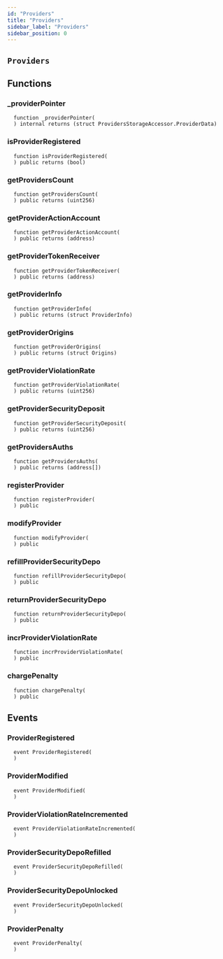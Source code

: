 ```yaml
---
id: "Providers"
title: "Providers"
sidebar_label: "Providers"
sidebar_position: 0
---
```

[AppFacet]: AppFacet.md#AppFacet
[AppFacet-onlyApp--]: AppFacet.md#AppFacet-onlyApp--
[AppFacet-getSuperpro--]: AppFacet.md#AppFacet-getSuperpro--
[AppFacet-getToken--]: AppFacet.md#AppFacet-getToken--
[AppFacet-getStaking--]: AppFacet.md#AppFacet-getStaking--
[AppFacet-getProviders--]: AppFacet.md#AppFacet-getProviders--
[AppFacet-getProvidersOffers--]: AppFacet.md#AppFacet-getProvidersOffers--
[AppFacet-getOffers--]: AppFacet.md#AppFacet-getOffers--
[AppFacet-getOrders--]: AppFacet.md#AppFacet-getOrders--
[Marks]: Marks.md#Marks
[Marks-getProviderMarks-address-]: Marks.md#Marks-getProviderMarks-address-
[Marks-getOrderMark-uint256-]: Marks.md#Marks-getOrderMark-uint256-
[Marks-setOrderMark-uint256-enum-Mark-]: Marks.md#Marks-setOrderMark-uint256-enum-Mark-
[Offers]: Offers.md#Offers
[Offers-onlyProviderActionAccount-uint256-]: Offers.md#Offers-onlyProviderActionAccount-uint256-
[Offers-notBlocked-uint256-]: Offers.md#Offers-notBlocked-uint256-
[Offers-isOfferEnabled-uint256-]: Offers.md#Offers-isOfferEnabled-uint256-
[Offers-isOfferCancelable-uint256-]: Offers.md#Offers-isOfferCancelable-uint256-
[Offers-isOfferAllowedForConsumer-uint256-address-]: Offers.md#Offers-isOfferAllowedForConsumer-uint256-address-
[Offers-isOfferRestrictionsPermitOtherOffer-uint256-uint256-]: Offers.md#Offers-isOfferRestrictionsPermitOtherOffer-uint256-uint256-
[Offers-isOfferRestrictedByOfferType-uint256-enum-OfferType-]: Offers.md#Offers-isOfferRestrictedByOfferType-uint256-enum-OfferType-
[Offers-getOffersCount--]: Offers.md#Offers-getOffersCount--
[Offers-getOfferType-uint256-]: Offers.md#Offers-getOfferType-uint256-
[Offers-getOfferGroup-uint256-]: Offers.md#Offers-getOfferGroup-uint256-
[Offers-getOfferOrigins-uint256-]: Offers.md#Offers-getOfferOrigins-uint256-
[Offers-getOfferProviderAuthority-uint256-]: Offers.md#Offers-getOfferProviderAuthority-uint256-
[Offers-getOfferDisabledAfter-uint256-]: Offers.md#Offers-getOfferDisabledAfter-uint256-
[Offers-getOfferHoldDeposit-uint256-]: Offers.md#Offers-getOfferHoldDeposit-uint256-
[Offers-getOfferClosingPrice-uint256-uint256-uint256-]: Offers.md#Offers-getOfferClosingPrice-uint256-uint256-uint256-
[Offers-getTeeOfferLastTcbReward-uint256-]: Offers.md#Offers-getTeeOfferLastTcbReward-uint256-
[Offers-getTeeOfferViolationRate-uint256-]: Offers.md#Offers-getTeeOfferViolationRate-uint256-
[Offers-getValueOffer-uint256-]: Offers.md#Offers-getValueOffer-uint256-
[Offers-getTeeOffer-uint256-]: Offers.md#Offers-getTeeOffer-uint256-
[Offers-setOfferName-uint256-string-]: Offers.md#Offers-setOfferName-uint256-string-
[Offers-setOfferPublicKey-uint256-string-]: Offers.md#Offers-setOfferPublicKey-uint256-string-
[Offers-setOfferDescription-uint256-string-]: Offers.md#Offers-setOfferDescription-uint256-string-
[Offers-setTeeOfferTlb-uint256-string-]: Offers.md#Offers-setTeeOfferTlb-uint256-string-
[Offers-createValueOffer-address-struct-ValueOfferInfo-bytes32-]: Offers.md#Offers-createValueOffer-address-struct-ValueOfferInfo-bytes32-
[Offers-createTeeOffer-address-struct-TeeOfferInfo-bytes32-]: Offers.md#Offers-createTeeOffer-address-struct-TeeOfferInfo-bytes32-
[Offers-enableOffer-uint256-]: Offers.md#Offers-enableOffer-uint256-
[Offers-disableOffer-uint256-]: Offers.md#Offers-disableOffer-uint256-
[Offers-incrTeeOfferViolationRate-uint256-]: Offers.md#Offers-incrTeeOfferViolationRate-uint256-
[Offers-OfferCreated-address-bytes32-uint256-]: Offers.md#Offers-OfferCreated-address-bytes32-uint256-
[Offers-TeeOfferCreated-address-bytes32-uint256-]: Offers.md#Offers-TeeOfferCreated-address-bytes32-uint256-
[Offers-OfferEnabled-address-uint256-enum-OfferType-]: Offers.md#Offers-OfferEnabled-address-uint256-enum-OfferType-
[Offers-OfferDisabled-address-uint256-enum-OfferType-]: Offers.md#Offers-OfferDisabled-address-uint256-enum-OfferType-
[Offers-TeeOfferViolationRateChanged-address-uint256-uint256-]: Offers.md#Offers-TeeOfferViolationRateChanged-address-uint256-uint256-
[Orders]: Orders.md#Orders
[Orders-onlyProviderActionAccount-uint256-]: Orders.md#Orders-onlyProviderActionAccount-uint256-
[Orders-onlyConsumer-uint256-]: Orders.md#Orders-onlyConsumer-uint256-
[Orders-isOrderValid-uint256-]: Orders.md#Orders-isOrderValid-uint256-
[Orders-isOrderStarted-uint256-]: Orders.md#Orders-isOrderStarted-uint256-
[Orders-isOrderCompleted-uint256-]: Orders.md#Orders-isOrderCompleted-uint256-
[Orders-getOrdersCount--]: Orders.md#Orders-getOrdersCount--
[Orders-getOrderHoldDeposit-uint256-]: Orders.md#Orders-getOrderHoldDeposit-uint256-
[Orders-getOrderPrice-uint256-]: Orders.md#Orders-getOrderPrice-uint256-
[Orders-getOrderOrigins-uint256-]: Orders.md#Orders-getOrderOrigins-uint256-
[Orders-getOrderProfitWithdrawn-uint256-]: Orders.md#Orders-getOrderProfitWithdrawn-uint256-
[Orders-getOrderChangeWithdrawn-uint256-]: Orders.md#Orders-getOrderChangeWithdrawn-uint256-
[Orders-getOrderParentOrder-uint256-]: Orders.md#Orders-getOrderParentOrder-uint256-
[Orders-getOrder-uint256-]: Orders.md#Orders-getOrder-uint256-
[Orders-getOrderSubOrders-uint256-]: Orders.md#Orders-getOrderSubOrders-uint256-
[Orders-getAwaitingPayment-uint256-]: Orders.md#Orders-getAwaitingPayment-uint256-
[Orders-getDepositSpent-uint256-]: Orders.md#Orders-getDepositSpent-uint256-
[Orders-setAwaitingPayment-uint256-bool-]: Orders.md#Orders-setAwaitingPayment-uint256-bool-
[Orders-setDepositSpent-uint256-uint256-]: Orders.md#Orders-setDepositSpent-uint256-uint256-
[Orders-createOrder-struct-OrderInfo-uint256-bool-bytes32-]: Orders.md#Orders-createOrder-struct-OrderInfo-uint256-bool-bytes32-
[Orders-startOrder-uint256-]: Orders.md#Orders-startOrder-uint256-
[Orders-completeOrder-uint256-enum-OrderStatus-string-]: Orders.md#Orders-completeOrder-uint256-enum-OrderStatus-string-
[Orders-updateOrderPrice-uint256-uint256-]: Orders.md#Orders-updateOrderPrice-uint256-uint256-
[Orders-processOrder-uint256-]: Orders.md#Orders-processOrder-uint256-
[Orders-updateOrderResult-uint256-string-]: Orders.md#Orders-updateOrderResult-uint256-string-
[Orders-cancelOrder-uint256-]: Orders.md#Orders-cancelOrder-uint256-
[Orders-createSubOrder-uint256-struct-OrderInfo-struct-SubOrderParams-]: Orders.md#Orders-createSubOrder-uint256-struct-OrderInfo-struct-SubOrderParams-
[Orders-refillOrder-uint256-uint256-]: Orders.md#Orders-refillOrder-uint256-uint256-
[Orders-withdrawChange-uint256-]: Orders.md#Orders-withdrawChange-uint256-
[Orders-withdrawProfit-uint256-]: Orders.md#Orders-withdrawProfit-uint256-
[Orders-OrderCreated-address-bytes32-uint256-uint256-]: Orders.md#Orders-OrderCreated-address-bytes32-uint256-uint256-
[Orders-OrderStatusUpdated-uint256-enum-OrderStatus-]: Orders.md#Orders-OrderStatusUpdated-uint256-enum-OrderStatus-
[Orders-OrderPriceUpdated-uint256-uint256-]: Orders.md#Orders-OrderPriceUpdated-uint256-uint256-
[Orders-SubOrderCreated-address-bytes32-uint256-uint256-uint256-]: Orders.md#Orders-SubOrderCreated-address-bytes32-uint256-uint256-uint256-
[Orders-OrderStarted-address-uint256-]: Orders.md#Orders-OrderStarted-address-uint256-
[Orders-OrderDepositRefilled-address-uint256-uint256-]: Orders.md#Orders-OrderDepositRefilled-address-uint256-uint256-
[Orders-OrderChangedWithdrawn-address-uint256-uint256-]: Orders.md#Orders-OrderChangedWithdrawn-address-uint256-uint256-
[Orders-OrderProfitWithdrawn-address-uint256-uint256-]: Orders.md#Orders-OrderProfitWithdrawn-address-uint256-uint256-
[Orders-OrderAwaitingPaymentChanged-address-uint256-bool-]: Orders.md#Orders-OrderAwaitingPaymentChanged-address-uint256-bool-
[Orders-OrderEncryptedResultUpdated-address-uint256-string-]: Orders.md#Orders-OrderEncryptedResultUpdated-address-uint256-string-
[Orders-OrderDepositSpentChanged-address-uint256-uint256-]: Orders.md#Orders-OrderDepositSpentChanged-address-uint256-uint256-
[Providers]: #Providers
[Providers-onlyRegistered--]: #Providers-onlyRegistered--
[Providers-onlyNotRegistered--]: #Providers-onlyNotRegistered--
[Providers-_providerPointer-address-]: #Providers-_providerPointer-address-
[Providers-isProviderRegistered-address-]: #Providers-isProviderRegistered-address-
[Providers-getProvidersCount--]: #Providers-getProvidersCount--
[Providers-getProviderActionAccount-address-]: #Providers-getProviderActionAccount-address-
[Providers-getProviderTokenReceiver-address-]: #Providers-getProviderTokenReceiver-address-
[Providers-getProviderInfo-address-]: #Providers-getProviderInfo-address-
[Providers-getProviderOrigins-address-]: #Providers-getProviderOrigins-address-
[Providers-getProviderViolationRate-address-]: #Providers-getProviderViolationRate-address-
[Providers-getProviderSecurityDeposit-address-]: #Providers-getProviderSecurityDeposit-address-
[Providers-getProvidersAuths--]: #Providers-getProvidersAuths--
[Providers-registerProvider-struct-ProviderInfo-]: #Providers-registerProvider-struct-ProviderInfo-
[Providers-modifyProvider-struct-ProviderInfo-]: #Providers-modifyProvider-struct-ProviderInfo-
[Providers-refillProviderSecurityDepo-uint256-]: #Providers-refillProviderSecurityDepo-uint256-
[Providers-returnProviderSecurityDepo-uint256-]: #Providers-returnProviderSecurityDepo-uint256-
[Providers-incrProviderViolationRate-address-]: #Providers-incrProviderViolationRate-address-
[Providers-chargePenalty-uint256-uint256-]: #Providers-chargePenalty-uint256-uint256-
[Providers-ProviderRegistered-address-]: #Providers-ProviderRegistered-address-
[Providers-ProviderModified-address-]: #Providers-ProviderModified-address-
[Providers-ProviderViolationRateIncremented-address-uint256-]: #Providers-ProviderViolationRateIncremented-address-uint256-
[Providers-ProviderSecurityDepoRefilled-address-uint256-]: #Providers-ProviderSecurityDepoRefilled-address-uint256-
[Providers-ProviderSecurityDepoUnlocked-address-uint256-]: #Providers-ProviderSecurityDepoUnlocked-address-uint256-
[Providers-ProviderPenalty-address-uint256-]: #Providers-ProviderPenalty-address-uint256-
[ProvidersOffers]: ProvidersOffers.md#ProvidersOffers
[ProvidersOffers-_pointer-address-]: ProvidersOffers.md#ProvidersOffers-_pointer-address-
[ProvidersOffers-isProviderHasEnabledOffers-address-]: ProvidersOffers.md#ProvidersOffers-isProviderHasEnabledOffers-address-
[ProvidersOffers-isProviderHasEnoughSecurityDeposit-address-]: ProvidersOffers.md#ProvidersOffers-isProviderHasEnoughSecurityDeposit-address-
[ProvidersOffers-getProviderOffersState-address-]: ProvidersOffers.md#ProvidersOffers-getProviderOffersState-address-
[ProvidersOffers-getProviderRequiredSecDepo-address-uint256-]: ProvidersOffers.md#ProvidersOffers-getProviderRequiredSecDepo-address-uint256-
[ProvidersOffers-getProviderRecentlyEnabledValueOffersCount-address-]: ProvidersOffers.md#ProvidersOffers-getProviderRecentlyEnabledValueOffersCount-address-
[ProvidersOffers-getProviderRecentlyEnabledTeeOffersCount-address-]: ProvidersOffers.md#ProvidersOffers-getProviderRecentlyEnabledTeeOffersCount-address-
[ProvidersOffers-getProviderValueOffers-address-]: ProvidersOffers.md#ProvidersOffers-getProviderValueOffers-address-
[ProvidersOffers-getProviderTeeOffers-address-]: ProvidersOffers.md#ProvidersOffers-getProviderTeeOffers-address-
[ProvidersOffers-gcProviderOffers-address-]: ProvidersOffers.md#ProvidersOffers-gcProviderOffers-address-
[ProvidersOffers-addProviderOffer-address-uint256-enum-OfferType-]: ProvidersOffers.md#ProvidersOffers-addProviderOffer-address-uint256-enum-OfferType-
[ProvidersOffers-setProviderOfferState-address-uint256-enum-OfferType-bool-uint256-]: ProvidersOffers.md#ProvidersOffers-setProviderOfferState-address-uint256-enum-OfferType-bool-uint256-
[Staking]: Staking.md#Staking
[Staking-getStakeInfo-address-]: Staking.md#Staking-getStakeInfo-address-
[Staking-getLockedTokensInfo-address-]: Staking.md#Staking-getLockedTokensInfo-address-
[Staking-stake-uint256-]: Staking.md#Staking-stake-uint256-
[Staking-stakeFor-address-uint256-]: Staking.md#Staking-stakeFor-address-uint256-
[Staking-unstake-uint256-]: Staking.md#Staking-unstake-uint256-
[Staking-lockTokens-address-uint256-uint256-]: Staking.md#Staking-lockTokens-address-uint256-uint256-
[Staking-unlockTokens-address-uint256-]: Staking.md#Staking-unlockTokens-address-uint256-
[Staking-confiscateTokensFrom-address-uint256-]: Staking.md#Staking-confiscateTokensFrom-address-uint256-
[Staking-TokensStaked-address-uint256-uint256-]: Staking.md#Staking-TokensStaked-address-uint256-uint256-
[Staking-TokensUnstaked-address-uint256-uint256-]: Staking.md#Staking-TokensUnstaked-address-uint256-uint256-
[Staking-TokensLocked-address-uint256-uint256-]: Staking.md#Staking-TokensLocked-address-uint256-uint256-
[Staking-TokensUnlocked-address-uint256-uint256-]: Staking.md#Staking-TokensUnlocked-address-uint256-uint256-
[Superpro]: Superpro.md#Superpro
[Superpro-onlyAdmin--]: Superpro.md#Superpro-onlyAdmin--
[Superpro-SUPERPRO_STORAGE_CONFIG-bytes32]: Superpro.md#Superpro-SUPERPRO_STORAGE_CONFIG-bytes32
[Superpro-getConfigStorage--]: Superpro.md#Superpro-getConfigStorage--
[Superpro-getVersion--]: Superpro.md#Superpro-getVersion--
[Superpro-getToken--]: Superpro.md#Superpro-getToken--
[Superpro-getConfigParam-enum-ParamName-]: Superpro.md#Superpro-getConfigParam-enum-ParamName-
[Superpro-setVersion-string-]: Superpro.md#Superpro-setVersion-string-
[Superpro-setConfigParam-enum-ParamName-uint256-]: Superpro.md#Superpro-setConfigParam-enum-ParamName-uint256-
[Superpro-setConfigParams-struct-SuperproParams-]: Superpro.md#Superpro-setConfigParams-struct-SuperproParams-
[Superpro-ConfigStorage]: Superpro.md#Superpro-ConfigStorage
[Diamond]: diamond/Diamond.md#Diamond
[Diamond-constructor-address-address-]: diamond/Diamond.md#Diamond-constructor-address-address-
[Diamond-fallback--]: diamond/Diamond.md#Diamond-fallback--
[Diamond-receive--]: diamond/Diamond.md#Diamond-receive--
[DiamondCutFacet]: diamond/facets/DiamondCutFacet.md#DiamondCutFacet
[DiamondCutFacet-diamondCut-struct-IDiamondCut-FacetCut---address-bytes-]: diamond/facets/DiamondCutFacet.md#DiamondCutFacet-diamondCut-struct-IDiamondCut-FacetCut---address-bytes-
[DiamondLoupeFacet]: diamond/facets/DiamondLoupeFacet.md#DiamondLoupeFacet
[DiamondLoupeFacet-facets--]: diamond/facets/DiamondLoupeFacet.md#DiamondLoupeFacet-facets--
[DiamondLoupeFacet-facetFunctionSelectors-address-]: diamond/facets/DiamondLoupeFacet.md#DiamondLoupeFacet-facetFunctionSelectors-address-
[DiamondLoupeFacet-facetAddresses--]: diamond/facets/DiamondLoupeFacet.md#DiamondLoupeFacet-facetAddresses--
[DiamondLoupeFacet-facetAddress-bytes4-]: diamond/facets/DiamondLoupeFacet.md#DiamondLoupeFacet-facetAddress-bytes4-
[DiamondLoupeFacet-supportsInterface-bytes4-]: diamond/facets/DiamondLoupeFacet.md#DiamondLoupeFacet-supportsInterface-bytes4-
[OwnershipFacet]: diamond/facets/OwnershipFacet.md#OwnershipFacet
[OwnershipFacet-transferOwnership-address-]: diamond/facets/OwnershipFacet.md#OwnershipFacet-transferOwnership-address-
[OwnershipFacet-owner--]: diamond/facets/OwnershipFacet.md#OwnershipFacet-owner--
[IDiamondCut]: diamond/interfaces/IDiamondCut.md#IDiamondCut
[IDiamondCut-diamondCut-struct-IDiamondCut-FacetCut---address-bytes-]: diamond/interfaces/IDiamondCut.md#IDiamondCut-diamondCut-struct-IDiamondCut-FacetCut---address-bytes-
[IDiamondCut-DiamondCut-struct-IDiamondCut-FacetCut---address-bytes-]: diamond/interfaces/IDiamondCut.md#IDiamondCut-DiamondCut-struct-IDiamondCut-FacetCut---address-bytes-
[IDiamondCut-FacetCut]: diamond/interfaces/IDiamondCut.md#IDiamondCut-FacetCut
[IDiamondCut-FacetCutAction]: diamond/interfaces/IDiamondCut.md#IDiamondCut-FacetCutAction
[IDiamondLoupe]: diamond/interfaces/IDiamondLoupe.md#IDiamondLoupe
[IDiamondLoupe-facets--]: diamond/interfaces/IDiamondLoupe.md#IDiamondLoupe-facets--
[IDiamondLoupe-facetFunctionSelectors-address-]: diamond/interfaces/IDiamondLoupe.md#IDiamondLoupe-facetFunctionSelectors-address-
[IDiamondLoupe-facetAddresses--]: diamond/interfaces/IDiamondLoupe.md#IDiamondLoupe-facetAddresses--
[IDiamondLoupe-facetAddress-bytes4-]: diamond/interfaces/IDiamondLoupe.md#IDiamondLoupe-facetAddress-bytes4-
[IDiamondLoupe-Facet]: diamond/interfaces/IDiamondLoupe.md#IDiamondLoupe-Facet
[IERC165]: diamond/interfaces/IERC165.md#IERC165
[IERC165-supportsInterface-bytes4-]: diamond/interfaces/IERC165.md#IERC165-supportsInterface-bytes4-
[IERC173]: diamond/interfaces/IERC173.md#IERC173
[IERC173-owner--]: diamond/interfaces/IERC173.md#IERC173-owner--
[IERC173-transferOwnership-address-]: diamond/interfaces/IERC173.md#IERC173-transferOwnership-address-
[IERC173-OwnershipTransferred-address-address-]: diamond/interfaces/IERC173.md#IERC173-OwnershipTransferred-address-address-
[LibDiamond]: diamond/libraries/LibDiamond.md#LibDiamond
[LibDiamond-DIAMOND_STORAGE_POSITION-bytes32]: diamond/libraries/LibDiamond.md#LibDiamond-DIAMOND_STORAGE_POSITION-bytes32
[LibDiamond-diamondStorage--]: diamond/libraries/LibDiamond.md#LibDiamond-diamondStorage--
[LibDiamond-setContractOwner-address-]: diamond/libraries/LibDiamond.md#LibDiamond-setContractOwner-address-
[LibDiamond-contractOwner--]: diamond/libraries/LibDiamond.md#LibDiamond-contractOwner--
[LibDiamond-enforceIsContractOwner--]: diamond/libraries/LibDiamond.md#LibDiamond-enforceIsContractOwner--
[LibDiamond-diamondCut-struct-IDiamondCut-FacetCut---address-bytes-]: diamond/libraries/LibDiamond.md#LibDiamond-diamondCut-struct-IDiamondCut-FacetCut---address-bytes-
[LibDiamond-addFunctions-address-bytes4---]: diamond/libraries/LibDiamond.md#LibDiamond-addFunctions-address-bytes4---
[LibDiamond-replaceFunctions-address-bytes4---]: diamond/libraries/LibDiamond.md#LibDiamond-replaceFunctions-address-bytes4---
[LibDiamond-removeFunctions-address-bytes4---]: diamond/libraries/LibDiamond.md#LibDiamond-removeFunctions-address-bytes4---
[LibDiamond-addFacet-struct-LibDiamond-DiamondStorage-address-]: diamond/libraries/LibDiamond.md#LibDiamond-addFacet-struct-LibDiamond-DiamondStorage-address-
[LibDiamond-addFunction-struct-LibDiamond-DiamondStorage-bytes4-uint96-address-]: diamond/libraries/LibDiamond.md#LibDiamond-addFunction-struct-LibDiamond-DiamondStorage-bytes4-uint96-address-
[LibDiamond-removeFunction-struct-LibDiamond-DiamondStorage-address-bytes4-]: diamond/libraries/LibDiamond.md#LibDiamond-removeFunction-struct-LibDiamond-DiamondStorage-address-bytes4-
[LibDiamond-initializeDiamondCut-address-bytes-]: diamond/libraries/LibDiamond.md#LibDiamond-initializeDiamondCut-address-bytes-
[LibDiamond-enforceHasContractCode-address-string-]: diamond/libraries/LibDiamond.md#LibDiamond-enforceHasContractCode-address-string-
[LibDiamond-OwnershipTransferred-address-address-]: diamond/libraries/LibDiamond.md#LibDiamond-OwnershipTransferred-address-address-
[LibDiamond-DiamondCut-struct-IDiamondCut-FacetCut---address-bytes-]: diamond/libraries/LibDiamond.md#LibDiamond-DiamondCut-struct-IDiamondCut-FacetCut---address-bytes-
[LibDiamond-FacetAddressAndPosition]: diamond/libraries/LibDiamond.md#LibDiamond-FacetAddressAndPosition
[LibDiamond-FacetFunctionSelectors]: diamond/libraries/LibDiamond.md#LibDiamond-FacetFunctionSelectors
[LibDiamond-DiamondStorage]: diamond/libraries/LibDiamond.md#LibDiamond-DiamondStorage
[DiamondInit]: diamond/upgradeInitializers/DiamondInit.md#DiamondInit
[DiamondInit-init--]: diamond/upgradeInitializers/DiamondInit.md#DiamondInit-init--
[IOffers]: interfaces/IOffers.md#IOffers
[IOffers-isOfferEnabled-uint256-]: interfaces/IOffers.md#IOffers-isOfferEnabled-uint256-
[IOffers-isOfferCancelable-uint256-]: interfaces/IOffers.md#IOffers-isOfferCancelable-uint256-
[IOffers-isOfferAllowedForConsumer-uint256-address-]: interfaces/IOffers.md#IOffers-isOfferAllowedForConsumer-uint256-address-
[IOffers-isOfferRestrictedByOfferType-uint256-enum-OfferType-]: interfaces/IOffers.md#IOffers-isOfferRestrictedByOfferType-uint256-enum-OfferType-
[IOffers-isOfferRestrictionsPermitOtherOffer-uint256-uint256-]: interfaces/IOffers.md#IOffers-isOfferRestrictionsPermitOtherOffer-uint256-uint256-
[IOffers-isProviderHasEnabledOffers-address-]: interfaces/IOffers.md#IOffers-isProviderHasEnabledOffers-address-
[IOffers-getProviderRequiredSecDepo-address-uint256-]: interfaces/IOffers.md#IOffers-getProviderRequiredSecDepo-address-uint256-
[IOffers-getOfferType-uint256-]: interfaces/IOffers.md#IOffers-getOfferType-uint256-
[IOffers-getOfferGroup-uint256-]: interfaces/IOffers.md#IOffers-getOfferGroup-uint256-
[IOffers-getOfferProviderAuthority-uint256-]: interfaces/IOffers.md#IOffers-getOfferProviderAuthority-uint256-
[IOffers-getOfferDisabledAfter-uint256-]: interfaces/IOffers.md#IOffers-getOfferDisabledAfter-uint256-
[IOffers-getOfferHoldDeposit-uint256-]: interfaces/IOffers.md#IOffers-getOfferHoldDeposit-uint256-
[IOffers-getOfferClosingPrice-uint256-uint256-uint256-]: interfaces/IOffers.md#IOffers-getOfferClosingPrice-uint256-uint256-uint256-
[IOffers-gcProviderOffers-address-]: interfaces/IOffers.md#IOffers-gcProviderOffers-address-
[IOffers-addProviderOffer-address-uint256-enum-OfferType-]: interfaces/IOffers.md#IOffers-addProviderOffer-address-uint256-enum-OfferType-
[IOffers-setProviderOfferState-address-uint256-enum-OfferType-bool-uint256-]: interfaces/IOffers.md#IOffers-setProviderOfferState-address-uint256-enum-OfferType-bool-uint256-
[IOrders]: interfaces/IOrders.md#IOrders
[IOrders-getOrder-uint256-]: interfaces/IOrders.md#IOrders-getOrder-uint256-
[IProviders]: interfaces/IProviders.md#IProviders
[IProviders-isProviderRegistered-address-]: interfaces/IProviders.md#IProviders-isProviderRegistered-address-
[IProviders-getProviderActionAccount-address-]: interfaces/IProviders.md#IProviders-getProviderActionAccount-address-
[IProviders-getProviderTokenReceiver-address-]: interfaces/IProviders.md#IProviders-getProviderTokenReceiver-address-
[IProviders-getProviderSecurityDeposit-address-]: interfaces/IProviders.md#IProviders-getProviderSecurityDeposit-address-
[IProviders-getProviderRequiredSecDepo-address-uint256-]: interfaces/IProviders.md#IProviders-getProviderRequiredSecDepo-address-uint256-
[IProvidersOffers]: interfaces/IProvidersOffers.md#IProvidersOffers
[IProvidersOffers-isProviderHasEnoughSecurityDeposit-address-]: interfaces/IProvidersOffers.md#IProvidersOffers-isProviderHasEnoughSecurityDeposit-address-
[IStaking]: interfaces/IStaking.md#IStaking
[IStaking-stake-uint256-]: interfaces/IStaking.md#IStaking-stake-uint256-
[IStaking-stakeFor-address-uint256-]: interfaces/IStaking.md#IStaking-stakeFor-address-uint256-
[IStaking-unstake-uint256-]: interfaces/IStaking.md#IStaking-unstake-uint256-
[IStaking-lockTokens-address-uint256-uint256-]: interfaces/IStaking.md#IStaking-lockTokens-address-uint256-uint256-
[IStaking-unlockTokens-address-uint256-]: interfaces/IStaking.md#IStaking-unlockTokens-address-uint256-
[IStaking-confiscateTokensFrom-address-uint256-]: interfaces/IStaking.md#IStaking-confiscateTokensFrom-address-uint256-
[IStaking-getStakeInfo-address-]: interfaces/IStaking.md#IStaking-getStakeInfo-address-
[IStaking-getLockedTokensInfo-address-]: interfaces/IStaking.md#IStaking-getLockedTokensInfo-address-
[ISuperpro]: interfaces/ISuperpro.md#ISuperpro
[ISuperpro-owner--]: interfaces/ISuperpro.md#ISuperpro-owner--
[ISuperpro-getToken--]: interfaces/ISuperpro.md#ISuperpro-getToken--
[ISuperpro-getConfigParam-enum-ParamName-]: interfaces/ISuperpro.md#ISuperpro-getConfigParam-enum-ParamName-
[ISuperproToken]: interfaces/ISuperproToken.md#ISuperproToken
[ISuperproToken-mint-address-uint256-]: interfaces/ISuperproToken.md#ISuperproToken-mint-address-uint256-
[ISuperproToken-transfer-address-uint256-]: interfaces/ISuperproToken.md#ISuperproToken-transfer-address-uint256-
[ISuperproToken-transferFrom-address-address-uint256-]: interfaces/ISuperproToken.md#ISuperproToken-transferFrom-address-address-uint256-
[ISuperproToken-allowance-address-address-]: interfaces/ISuperproToken.md#ISuperproToken-allowance-address-address-
[ISuperproToken-approve-address-uint256-]: interfaces/ISuperproToken.md#ISuperproToken-approve-address-uint256-
[ISuperproToken-burnFrom-address-uint256-]: interfaces/ISuperproToken.md#ISuperproToken-burnFrom-address-uint256-
[OriginsHelper]: libs/OriginsHelper.md#OriginsHelper
[OriginsHelper-init-struct-Origins-]: libs/OriginsHelper.md#OriginsHelper-init-struct-Origins-
[OriginsHelper-update-struct-Origins-]: libs/OriginsHelper.md#OriginsHelper-update-struct-Origins-
[ProviderHelper]: libs/ProviderHelper.md#ProviderHelper
[ProviderHelper-clear-struct-OffersSet-contract-IOffers-]: libs/ProviderHelper.md#ProviderHelper-clear-struct-OffersSet-contract-IOffers-
[ProviderHelper-updDisableAfter-uint256---contract-IOffers-]: libs/ProviderHelper.md#ProviderHelper-updDisableAfter-uint256---contract-IOffers-
[ProviderHelper-offerTumbler-struct-ProviderOffersData-bool-bool-]: libs/ProviderHelper.md#ProviderHelper-offerTumbler-struct-ProviderOffersData-bool-bool-
[ProviderHelper-addDelayDisable-struct-ProviderOffersData-bool-uint256-]: libs/ProviderHelper.md#ProviderHelper-addDelayDisable-struct-ProviderOffersData-bool-uint256-
[ProviderHelper-addOffer-struct-ProviderOffersData-bool-uint256-]: libs/ProviderHelper.md#ProviderHelper-addOffer-struct-ProviderOffersData-bool-uint256-
[Set]: libs/Set.md#Set
[Set-isEmpty-struct-AddressHashSet-]: libs/Set.md#Set-isEmpty-struct-AddressHashSet-
[Set-add-struct-AddressHashSet-address-]: libs/Set.md#Set-add-struct-AddressHashSet-address-
[Set-isExists-struct-AddressHashSet-address-]: libs/Set.md#Set-isExists-struct-AddressHashSet-address-
[Set-remove-struct-AddressHashSet-address-]: libs/Set.md#Set-remove-struct-AddressHashSet-address-
[Setn]: libs/Setn.md#Setn
[Setn-isEmpty-struct-OffersSet-]: libs/Setn.md#Setn-isEmpty-struct-OffersSet-
[Setn-add-struct-OffersSet-uint256-]: libs/Setn.md#Setn-add-struct-OffersSet-uint256-
[Setn-isExists-struct-OffersSet-uint256-]: libs/Setn.md#Setn-isExists-struct-OffersSet-uint256-
[Setn-remove-struct-OffersSet-uint256-]: libs/Setn.md#Setn-remove-struct-OffersSet-uint256-
[SuperproTokenMock]: mocks/SuperproTokenMock.md#SuperproTokenMock
[SuperproTokenMock-superpro-contract-ISuperpro]: mocks/SuperproTokenMock.md#SuperproTokenMock-superpro-contract-ISuperpro
[SuperproTokenMock-constructor-uint256-]: mocks/SuperproTokenMock.md#SuperproTokenMock-constructor-uint256-
[SuperproTokenMock-mint-address-uint256-]: mocks/SuperproTokenMock.md#SuperproTokenMock-mint-address-uint256-
[ERC20]: openzeppelin/contracts/token/ERC20/ERC20.md#ERC20
[ERC20-constructor-string-string-]: openzeppelin/contracts/token/ERC20/ERC20.md#ERC20-constructor-string-string-
[ERC20-name--]: openzeppelin/contracts/token/ERC20/ERC20.md#ERC20-name--
[ERC20-symbol--]: openzeppelin/contracts/token/ERC20/ERC20.md#ERC20-symbol--
[ERC20-decimals--]: openzeppelin/contracts/token/ERC20/ERC20.md#ERC20-decimals--
[ERC20-totalSupply--]: openzeppelin/contracts/token/ERC20/ERC20.md#ERC20-totalSupply--
[ERC20-balanceOf-address-]: openzeppelin/contracts/token/ERC20/ERC20.md#ERC20-balanceOf-address-
[ERC20-transfer-address-uint256-]: openzeppelin/contracts/token/ERC20/ERC20.md#ERC20-transfer-address-uint256-
[ERC20-allowance-address-address-]: openzeppelin/contracts/token/ERC20/ERC20.md#ERC20-allowance-address-address-
[ERC20-approve-address-uint256-]: openzeppelin/contracts/token/ERC20/ERC20.md#ERC20-approve-address-uint256-
[ERC20-transferFrom-address-address-uint256-]: openzeppelin/contracts/token/ERC20/ERC20.md#ERC20-transferFrom-address-address-uint256-
[ERC20-increaseAllowance-address-uint256-]: openzeppelin/contracts/token/ERC20/ERC20.md#ERC20-increaseAllowance-address-uint256-
[ERC20-decreaseAllowance-address-uint256-]: openzeppelin/contracts/token/ERC20/ERC20.md#ERC20-decreaseAllowance-address-uint256-
[ERC20-_transfer-address-address-uint256-]: openzeppelin/contracts/token/ERC20/ERC20.md#ERC20-_transfer-address-address-uint256-
[ERC20-_mint-address-uint256-]: openzeppelin/contracts/token/ERC20/ERC20.md#ERC20-_mint-address-uint256-
[ERC20-_burn-address-uint256-]: openzeppelin/contracts/token/ERC20/ERC20.md#ERC20-_burn-address-uint256-
[ERC20-_approve-address-address-uint256-]: openzeppelin/contracts/token/ERC20/ERC20.md#ERC20-_approve-address-address-uint256-
[ERC20-_spendAllowance-address-address-uint256-]: openzeppelin/contracts/token/ERC20/ERC20.md#ERC20-_spendAllowance-address-address-uint256-
[ERC20-_beforeTokenTransfer-address-address-uint256-]: openzeppelin/contracts/token/ERC20/ERC20.md#ERC20-_beforeTokenTransfer-address-address-uint256-
[ERC20-_afterTokenTransfer-address-address-uint256-]: openzeppelin/contracts/token/ERC20/ERC20.md#ERC20-_afterTokenTransfer-address-address-uint256-
[IERC20]: openzeppelin/contracts/token/ERC20/IERC20.md#IERC20
[IERC20-totalSupply--]: openzeppelin/contracts/token/ERC20/IERC20.md#IERC20-totalSupply--
[IERC20-balanceOf-address-]: openzeppelin/contracts/token/ERC20/IERC20.md#IERC20-balanceOf-address-
[IERC20-transfer-address-uint256-]: openzeppelin/contracts/token/ERC20/IERC20.md#IERC20-transfer-address-uint256-
[IERC20-allowance-address-address-]: openzeppelin/contracts/token/ERC20/IERC20.md#IERC20-allowance-address-address-
[IERC20-approve-address-uint256-]: openzeppelin/contracts/token/ERC20/IERC20.md#IERC20-approve-address-uint256-
[IERC20-transferFrom-address-address-uint256-]: openzeppelin/contracts/token/ERC20/IERC20.md#IERC20-transferFrom-address-address-uint256-
[IERC20-Transfer-address-address-uint256-]: openzeppelin/contracts/token/ERC20/IERC20.md#IERC20-Transfer-address-address-uint256-
[IERC20-Approval-address-address-uint256-]: openzeppelin/contracts/token/ERC20/IERC20.md#IERC20-Approval-address-address-uint256-
[ERC20Burnable]: openzeppelin/contracts/token/ERC20/extensions/ERC20Burnable.md#ERC20Burnable
[ERC20Burnable-burn-uint256-]: openzeppelin/contracts/token/ERC20/extensions/ERC20Burnable.md#ERC20Burnable-burn-uint256-
[ERC20Burnable-burnFrom-address-uint256-]: openzeppelin/contracts/token/ERC20/extensions/ERC20Burnable.md#ERC20Burnable-burnFrom-address-uint256-
[IERC20Metadata]: openzeppelin/contracts/token/ERC20/extensions/IERC20Metadata.md#IERC20Metadata
[IERC20Metadata-name--]: openzeppelin/contracts/token/ERC20/extensions/IERC20Metadata.md#IERC20Metadata-name--
[IERC20Metadata-symbol--]: openzeppelin/contracts/token/ERC20/extensions/IERC20Metadata.md#IERC20Metadata-symbol--
[IERC20Metadata-decimals--]: openzeppelin/contracts/token/ERC20/extensions/IERC20Metadata.md#IERC20Metadata-decimals--
[Context]: openzeppelin/contracts/utils/Context.md#Context
[Context-_msgSender--]: openzeppelin/contracts/utils/Context.md#Context-_msgSender--
[Context-_msgData--]: openzeppelin/contracts/utils/Context.md#Context-_msgData--
[SafeMath]: openzeppelin/contracts/utils/math/SafeMath.md#SafeMath
[SafeMath-tryAdd-uint256-uint256-]: openzeppelin/contracts/utils/math/SafeMath.md#SafeMath-tryAdd-uint256-uint256-
[SafeMath-trySub-uint256-uint256-]: openzeppelin/contracts/utils/math/SafeMath.md#SafeMath-trySub-uint256-uint256-
[SafeMath-tryMul-uint256-uint256-]: openzeppelin/contracts/utils/math/SafeMath.md#SafeMath-tryMul-uint256-uint256-
[SafeMath-tryDiv-uint256-uint256-]: openzeppelin/contracts/utils/math/SafeMath.md#SafeMath-tryDiv-uint256-uint256-
[SafeMath-tryMod-uint256-uint256-]: openzeppelin/contracts/utils/math/SafeMath.md#SafeMath-tryMod-uint256-uint256-
[SafeMath-add-uint256-uint256-]: openzeppelin/contracts/utils/math/SafeMath.md#SafeMath-add-uint256-uint256-
[SafeMath-sub-uint256-uint256-]: openzeppelin/contracts/utils/math/SafeMath.md#SafeMath-sub-uint256-uint256-
[SafeMath-mul-uint256-uint256-]: openzeppelin/contracts/utils/math/SafeMath.md#SafeMath-mul-uint256-uint256-
[SafeMath-div-uint256-uint256-]: openzeppelin/contracts/utils/math/SafeMath.md#SafeMath-div-uint256-uint256-
[SafeMath-mod-uint256-uint256-]: openzeppelin/contracts/utils/math/SafeMath.md#SafeMath-mod-uint256-uint256-
[SafeMath-sub-uint256-uint256-string-]: openzeppelin/contracts/utils/math/SafeMath.md#SafeMath-sub-uint256-uint256-string-
[SafeMath-div-uint256-uint256-string-]: openzeppelin/contracts/utils/math/SafeMath.md#SafeMath-div-uint256-uint256-string-
[SafeMath-mod-uint256-uint256-string-]: openzeppelin/contracts/utils/math/SafeMath.md#SafeMath-mod-uint256-uint256-string-
[MarksStorageAccessor]: storages/MarksStorageAccessor.md#MarksStorageAccessor
[MarksStorageAccessor-MARKS_STORAGE_REGISTRY-bytes32]: storages/MarksStorageAccessor.md#MarksStorageAccessor-MARKS_STORAGE_REGISTRY-bytes32
[MarksStorageAccessor-getMarksStorage--]: storages/MarksStorageAccessor.md#MarksStorageAccessor-getMarksStorage--
[MarksStorageAccessor-ProviderMarksCount]: storages/MarksStorageAccessor.md#MarksStorageAccessor-ProviderMarksCount
[MarksStorageAccessor-MarksStorage]: storages/MarksStorageAccessor.md#MarksStorageAccessor-MarksStorage
[OffersStorageAccessor]: storages/OffersStorageAccessor.md#OffersStorageAccessor
[OffersStorageAccessor-OFFERS_STORAGE-bytes32]: storages/OffersStorageAccessor.md#OffersStorageAccessor-OFFERS_STORAGE-bytes32
[OffersStorageAccessor-getOffersStorage--]: storages/OffersStorageAccessor.md#OffersStorageAccessor-getOffersStorage--
[OffersStorageAccessor-Offer]: storages/OffersStorageAccessor.md#OffersStorageAccessor-Offer
[OffersStorageAccessor-ValueOffer]: storages/OffersStorageAccessor.md#OffersStorageAccessor-ValueOffer
[OffersStorageAccessor-TeeOffer]: storages/OffersStorageAccessor.md#OffersStorageAccessor-TeeOffer
[OffersStorageAccessor-OffersStorage]: storages/OffersStorageAccessor.md#OffersStorageAccessor-OffersStorage
[OrdersStorageAccessor]: storages/OrdersStorageAccessor.md#OrdersStorageAccessor
[OrdersStorageAccessor-ORDERS_STORAGE-bytes32]: storages/OrdersStorageAccessor.md#OrdersStorageAccessor-ORDERS_STORAGE-bytes32
[OrdersStorageAccessor-getOrdersStorage--]: storages/OrdersStorageAccessor.md#OrdersStorageAccessor-getOrdersStorage--
[OrdersStorageAccessor-Order]: storages/OrdersStorageAccessor.md#OrdersStorageAccessor-Order
[OrdersStorageAccessor-OrdersStorage]: storages/OrdersStorageAccessor.md#OrdersStorageAccessor-OrdersStorage
[ProvidersOffersStorageAccessor]: storages/ProvidersOffersStorageAccessor.md#ProvidersOffersStorageAccessor
[ProvidersOffersStorageAccessor-PROVIDERS_OFFERS_STORAGE_REGISTRY-bytes32]: storages/ProvidersOffersStorageAccessor.md#ProvidersOffersStorageAccessor-PROVIDERS_OFFERS_STORAGE_REGISTRY-bytes32
[ProvidersOffersStorageAccessor-getProvidersOffersStorage--]: storages/ProvidersOffersStorageAccessor.md#ProvidersOffersStorageAccessor-getProvidersOffersStorage--
[ProvidersOffersStorageAccessor-Storage]: storages/ProvidersOffersStorageAccessor.md#ProvidersOffersStorageAccessor-Storage
[ProvidersStorageAccessor]: storages/ProvidersStorageAccessor.md#ProvidersStorageAccessor
[ProvidersStorageAccessor-PROVIDERS_STORAGE_REGISTRY-bytes32]: storages/ProvidersStorageAccessor.md#ProvidersStorageAccessor-PROVIDERS_STORAGE_REGISTRY-bytes32
[ProvidersStorageAccessor-getProvidersStorage--]: storages/ProvidersStorageAccessor.md#ProvidersStorageAccessor-getProvidersStorage--
[ProvidersStorageAccessor-ProviderData]: storages/ProvidersStorageAccessor.md#ProvidersStorageAccessor-ProviderData
[ProvidersStorageAccessor-ProvidersStorage]: storages/ProvidersStorageAccessor.md#ProvidersStorageAccessor-ProvidersStorage
[StakingStorageAccessor]: storages/StakingStorageAccessor.md#StakingStorageAccessor
[StakingStorageAccessor-STAKING_STORAGE-bytes32]: storages/StakingStorageAccessor.md#StakingStorageAccessor-STAKING_STORAGE-bytes32
[StakingStorageAccessor-getStakingStorage--]: storages/StakingStorageAccessor.md#StakingStorageAccessor-getStakingStorage--
[StakingStorageAccessor-StakingStorage]: storages/StakingStorageAccessor.md#StakingStorageAccessor-StakingStorage

## `Providers`



## Functions
### _providerPointer
```solidity
  function _providerPointer(
  ) internal returns (struct ProvidersStorageAccessor.ProviderData)
```




### isProviderRegistered
```solidity
  function isProviderRegistered(
  ) public returns (bool)
```




### getProvidersCount
```solidity
  function getProvidersCount(
  ) public returns (uint256)
```




### getProviderActionAccount
```solidity
  function getProviderActionAccount(
  ) public returns (address)
```




### getProviderTokenReceiver
```solidity
  function getProviderTokenReceiver(
  ) public returns (address)
```




### getProviderInfo
```solidity
  function getProviderInfo(
  ) public returns (struct ProviderInfo)
```




### getProviderOrigins
```solidity
  function getProviderOrigins(
  ) public returns (struct Origins)
```




### getProviderViolationRate
```solidity
  function getProviderViolationRate(
  ) public returns (uint256)
```




### getProviderSecurityDeposit
```solidity
  function getProviderSecurityDeposit(
  ) public returns (uint256)
```




### getProvidersAuths
```solidity
  function getProvidersAuths(
  ) public returns (address[])
```




### registerProvider
```solidity
  function registerProvider(
  ) public
```




### modifyProvider
```solidity
  function modifyProvider(
  ) public
```




### refillProviderSecurityDepo
```solidity
  function refillProviderSecurityDepo(
  ) public
```




### returnProviderSecurityDepo
```solidity
  function returnProviderSecurityDepo(
  ) public
```




### incrProviderViolationRate
```solidity
  function incrProviderViolationRate(
  ) public
```




### chargePenalty
```solidity
  function chargePenalty(
  ) public
```




## Events
### ProviderRegistered
```solidity
  event ProviderRegistered(
  )
```



### ProviderModified
```solidity
  event ProviderModified(
  )
```



### ProviderViolationRateIncremented
```solidity
  event ProviderViolationRateIncremented(
  )
```



### ProviderSecurityDepoRefilled
```solidity
  event ProviderSecurityDepoRefilled(
  )
```



### ProviderSecurityDepoUnlocked
```solidity
  event ProviderSecurityDepoUnlocked(
  )
```



### ProviderPenalty
```solidity
  event ProviderPenalty(
  )
```



